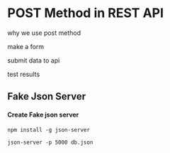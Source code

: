# POST Method in REST API

why we use post method

make a form 

submit data to api

test results

## Fake Json Server

#### Create Fake json server

`npm install -g json-server`

`json-server -p 5000 db.json`
